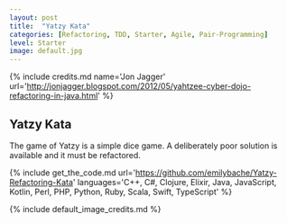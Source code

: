 ```yaml
---
layout: post
title:  "Yatzy Kata"
categories: [Refactoring, TDD, Starter, Agile, Pair-Programming]
level: Starter
image: default.jpg
---
```


{% include credits.md name='Jon Jagger' url='http://jonjagger.blogspot.com/2012/05/yahtzee-cyber-dojo-refactoring-in-java.html' %}

## Yatzy Kata

The game of Yatzy is a simple dice game. A deliberately poor solution is available and it must be refactored.

{%
    include get_the_code.md
    url='https://github.com/emilybache/Yatzy-Refactoring-Kata'
    languages='C++, C#, Clojure, Elixir, Java, JavaScript, Kotlin, Perl, PHP, Python, Ruby,
    Scala, Swift, TypeScript'
%}

{% include default_image_credits.md %}
